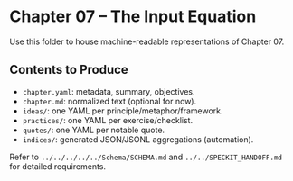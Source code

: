 # Chapter 07 – The Input Equation

Use this folder to house machine-readable representations of Chapter 07.

## Contents to Produce
- `chapter.yaml`: metadata, summary, objectives.
- `chapter.md`: normalized text (optional for now).
- `ideas/`: one YAML per principle/metaphor/framework.
- `practices/`: one YAML per exercise/checklist.
- `quotes/`: one YAML per notable quote.
- `indices/`: generated JSON/JSONL aggregations (automation).

Refer to `../../../../../Schema/SCHEMA.md` and `../../SPECKIT_HANDOFF.md` for detailed requirements.

